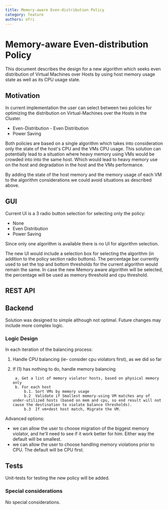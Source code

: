 ```yaml
---
title: Memory-aware Even-distribution Policy
category: feature
authors: ofri
---
```


# Memory-aware Even-distribution Policy

This document describes the design for a new algorithm which seeks even distribution of Virtual Machines over Hosts by using host memory usage state as well as its CPU usage state.

## Motivation

In current implementation the user can select between two policies for optimizing the distribution on Virtual-Machines over the Hosts in the Cluster.

*   Even-Distribution - Even Distribution
*   Power Saving

Both policies are based on a single algorithm which takes into consideration only the state of the host's CPU and the VMs CPU usage. This solution can potentially lead to a situation where heavy memory using VMs would be crowded into into the same host. Which would lead to heavy memory use on the host and degradation in the host and the VMs performance.

By adding the state of the host memory and the memory usage of each VM to the algorithm considerations we could avoid situations as described above.

## GUI

Current UI is a 3 radio button selection for selecting only the policy:

*   None
*   Even Distribution
*   Power Saving

Since only one algorithm is available there is no UI for algorithm selection.

The new UI would include a selection box for selecting the algorithm (in addition to the policy section radio buttons). The percentage bar currently used to set the top and bottom thresholds for the current algorithm would remain the same. In case the new Memory aware algorithm will be selected, the percentage will be used as memory threshold and cpu threshold.

## REST API

## Backend

Solution was designed to simple although not optimal. Future changes may include more complex logic.

### Logic Design

In each iteration of the balancing process:

1. Handle CPU balancing (ie- consider cpu violators first), as we did so far

2. If (1) has nothing to do, handle memory balancing

        a. Get a list of memory violator hosts, based on physical memory only
        b. For each host
            b.1. Sort VMs by memory usage
            b.2  Validate if Smallest memory-using VM matches any of under-utilized hosts (based on mem and cpu, so end result will not cause the destination to violate balance thresholds).
            b.3  If vm+dest host match, Migrate the VM.

Advanced options:

*   we can allow the user to choose migration of the biggest memory violator, and he'll need to see if it work better for him. Either way the default will be smallest.
*   we can allow the user to choose handling memory violations prior to CPU. The default will be CPU first.

## Tests

Unit-tests for testing the new policy will be added.

### Special considerations

No special considerations.

